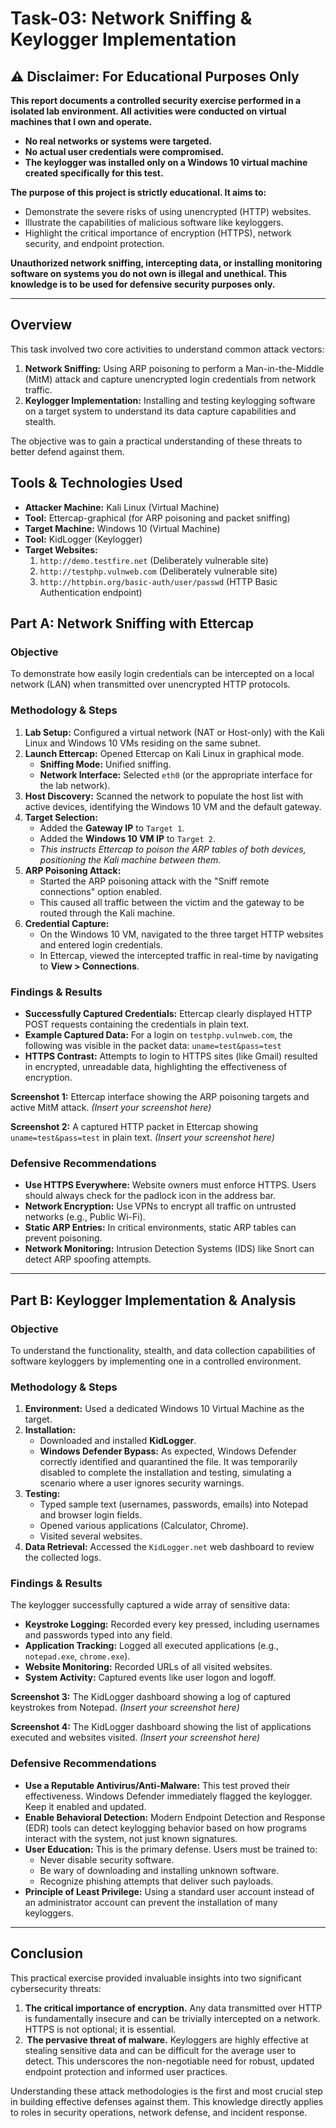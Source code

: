 # **Task-03: Network Sniffing & Keylogger Implementation**

## **⚠️ Disclaimer: For Educational Purposes Only**

**This report documents a controlled security exercise performed in a isolated lab environment. All activities were conducted on virtual machines that I own and operate.**
*   **No real networks or systems were targeted.**
*   **No actual user credentials were compromised.**
*   **The keylogger was installed only on a Windows 10 virtual machine created specifically for this test.**

**The purpose of this project is strictly educational. It aims to:**
*   Demonstrate the severe risks of using unencrypted (HTTP) websites.
*   Illustrate the capabilities of malicious software like keyloggers.
*   Highlight the critical importance of encryption (HTTPS), network security, and endpoint protection.

**Unauthorized network sniffing, intercepting data, or installing monitoring software on systems you do not own is illegal and unethical. This knowledge is to be used for defensive security purposes only.**

---

## **Overview**

This task involved two core activities to understand common attack vectors:
1.  **Network Sniffing:** Using ARP poisoning to perform a Man-in-the-Middle (MitM) attack and capture unencrypted login credentials from network traffic.
2.  **Keylogger Implementation:** Installing and testing keylogging software on a target system to understand its data capture capabilities and stealth.

The objective was to gain a practical understanding of these threats to better defend against them.

## **Tools & Technologies Used**

*   **Attacker Machine:** Kali Linux (Virtual Machine)
*   **Tool:** Ettercap-graphical (for ARP poisoning and packet sniffing)
*   **Target Machine:** Windows 10 (Virtual Machine)
*   **Tool:** KidLogger (Keylogger)
*   **Target Websites:**
    1.  `http://demo.testfire.net` (Deliberately vulnerable site)
    2.  `http://testphp.vulnweb.com` (Deliberately vulnerable site)
    3.  `http://httpbin.org/basic-auth/user/passwd` (HTTP Basic Authentication endpoint)

## **Part A: Network Sniffing with Ettercap**

### **Objective**
To demonstrate how easily login credentials can be intercepted on a local network (LAN) when transmitted over unencrypted HTTP protocols.

### **Methodology & Steps**

1.  **Lab Setup:** Configured a virtual network (NAT or Host-only) with the Kali Linux and Windows 10 VMs residing on the same subnet.
2.  **Launch Ettercap:** Opened Ettercap on Kali Linux in graphical mode.
    *   **Sniffing Mode:** Unified sniffing.
    *   **Network Interface:** Selected `eth0` (or the appropriate interface for the lab network).
3.  **Host Discovery:** Scanned the network to populate the host list with active devices, identifying the Windows 10 VM and the default gateway.
4.  **Target Selection:**
    *   Added the **Gateway IP** to `Target 1`.
    *   Added the **Windows 10 VM IP** to `Target 2`.
    *   *This instructs Ettercap to poison the ARP tables of both devices, positioning the Kali machine between them.*
5.  **ARP Poisoning Attack:**
    *   Started the ARP poisoning attack with the "Sniff remote connections" option enabled.
    *   This caused all traffic between the victim and the gateway to be routed through the Kali machine.
6.  **Credential Capture:**
    *   On the Windows 10 VM, navigated to the three target HTTP websites and entered login credentials.
    *   In Ettercap, viewed the intercepted traffic in real-time by navigating to **View > Connections**.

### **Findings & Results**

*   **Successfully Captured Credentials:** Ettercap clearly displayed HTTP POST requests containing the credentials in plain text.
*   **Example Captured Data:** For a login on `testphp.vulnweb.com`, the following was visible in the packet data:
    `uname=test&pass=test`
*   **HTTPS Contrast:** Attempts to login to HTTPS sites (like Gmail) resulted in encrypted, unreadable data, highlighting the effectiveness of encryption.

**Screenshot 1:** Ettercap interface showing the ARP poisoning targets and active MitM attack.
*(Insert your screenshot here)*

**Screenshot 2:** A captured HTTP packet in Ettercap showing `uname=test&pass=test` in plain text.
*(Insert your screenshot here)*

### **Defensive Recommendations**

*   **Use HTTPS Everywhere:** Website owners must enforce HTTPS. Users should always check for the padlock icon in the address bar.
*   **Network Encryption:** Use VPNs to encrypt all traffic on untrusted networks (e.g., Public Wi-Fi).
*   **Static ARP Entries:** In critical environments, static ARP tables can prevent poisoning.
*   **Network Monitoring:** Intrusion Detection Systems (IDS) like Snort can detect ARP spoofing attempts.

---

## **Part B: Keylogger Implementation & Analysis**

### **Objective**
To understand the functionality, stealth, and data collection capabilities of software keyloggers by implementing one in a controlled environment.

### **Methodology & Steps**

1.  **Environment:** Used a dedicated Windows 10 Virtual Machine as the target.
2.  **Installation:**
    *   Downloaded and installed **KidLogger**.
    *   **Windows Defender Bypass:** As expected, Windows Defender correctly identified and quarantined the file. It was temporarily disabled to complete the installation and testing, simulating a scenario where a user ignores security warnings.
3.  **Testing:**
    *   Typed sample text (usernames, passwords, emails) into Notepad and browser login fields.
    *   Opened various applications (Calculator, Chrome).
    *   Visited several websites.
4.  **Data Retrieval:** Accessed the `KidLogger.net` web dashboard to review the collected logs.

### **Findings & Results**

The keylogger successfully captured a wide array of sensitive data:
*   **Keystroke Logging:** Recorded every key pressed, including usernames and passwords typed into any field.
*   **Application Tracking:** Logged all executed applications (e.g., `notepad.exe`, `chrome.exe`).
*   **Website Monitoring:** Recorded URLs of all visited websites.
*   **System Activity:** Captured events like user logon and logoff.

**Screenshot 3:** The KidLogger dashboard showing a log of captured keystrokes from Notepad.
*(Insert your screenshot here)*

**Screenshot 4:** The KidLogger dashboard showing the list of applications executed and websites visited.
*(Insert your screenshot here)*

### **Defensive Recommendations**

*   **Use a Reputable Antivirus/Anti-Malware:** This test proved their effectiveness. Windows Defender immediately flagged the keylogger. Keep it enabled and updated.
*   **Enable Behavioral Detection:** Modern Endpoint Detection and Response (EDR) tools can detect keylogging behavior based on how programs interact with the system, not just known signatures.
*   **User Education:** This is the primary defense. Users must be trained to:
    *   Never disable security software.
    *   Be wary of downloading and installing unknown software.
    *   Recognize phishing attempts that deliver such payloads.
*   **Principle of Least Privilege:** Using a standard user account instead of an administrator account can prevent the installation of many keyloggers.

---

## **Conclusion**

This practical exercise provided invaluable insights into two significant cybersecurity threats:

1.  **The critical importance of encryption.** Any data transmitted over HTTP is fundamentally insecure and can be trivially intercepted on a network. HTTPS is not optional; it is essential.
2.   **The pervasive threat of malware.** Keyloggers are highly effective at stealing sensitive data and can be difficult for the average user to detect. This underscores the non-negotiable need for robust, updated endpoint protection and informed user practices.

Understanding these attack methodologies is the first and most crucial step in building effective defenses against them. This knowledge directly applies to roles in security operations, network defense, and incident response.

